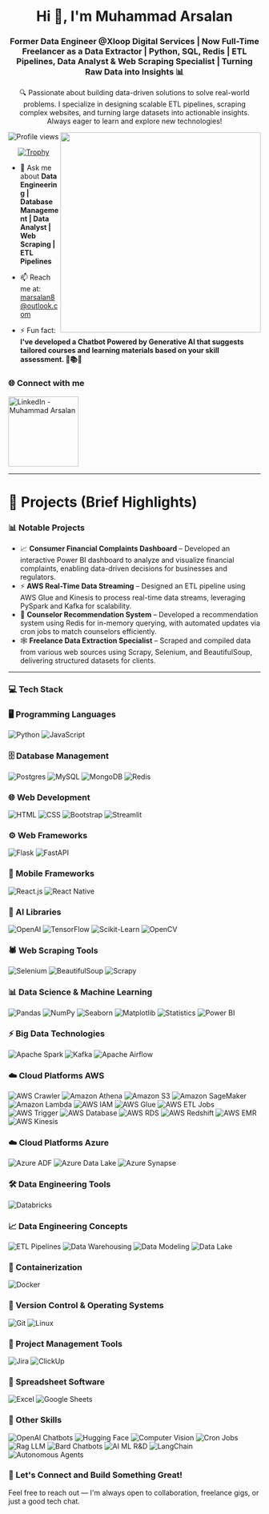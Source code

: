 <!-- Holi Dark-themed GitHub README.md -->

<h1 align="center" theme="algolia">Hi 👋, I'm Muhammad Arsalan</h1>

<h3 align="center">Former Data Engineer @Xloop Digital Services | Now Full-Time Freelancer as a Data Extractor | Python, SQL, Redis | ETL Pipelines, Data Analyst & Web Scraping Specialist | Turning Raw Data into Insights 📊</h3>

<p align="center">
🔍 Passionate about building data-driven solutions to solve real-world problems. I specialize in designing scalable ETL pipelines, scraping complex websites, and turning large datasets into actionable insights. Always eager to learn and explore new technologies!
</p>

<img src="https://github.com/Anmol-Baranwal/Cool-GIFs-For-GitHub/assets/74038190/3b4607a1-1cc6-41f1-926f-892ae880e7a5" width="400" align='right'>
<!-- <img src="https://i.pinimg.com/originals/81/17/8b/81178b47a8598f0c81c4799f2cdd4057.gif" alt="Animated GIF" width="450" align='right'> -->
<p align="left">
  <img src="https://komarev.com/ghpvc/?username=Muhammad-Arsalan-Ai&label=Profile%20views&color=0e75b6&style=flat" alt="Profile views" />
</p>

<p align="center">
  <a href="https://github.com/ryo-ma/github-profile-trophy">
    <img src="https://github-profile-trophy.vercel.app/?username=Muhammad-Arsalan-Ai&theme=algolia&row=2&column=3&margin-w=45&margin-h=25" alt="Trophy" />
  </a>
</p>

- 💬 Ask me about **Data Engineering | Database Management | Data Analyst | Web Scraping | ETL Pipelines**

- 📫 Reach me at: [marsalan8@outlook.com](mailto:marsalan8@outlook.com)

- ⚡ Fun fact: **I've developed a Chatbot Powered by Generative AI that suggests tailored courses and learning materials based on your skill assessment. 🤖📚💡**

### 🌐 Connect with me
<p align="left">
  <a href="https://linkedin.com/in/muhammad-arsalan-ai" target="blank">
    <img align="center" src="https://user-images.githubusercontent.com/74038190/235294012-0a55e343-37ad-4b0f-924f-c8431d9d2483.gif" alt="LinkedIn - Muhammad Arsalan" width="140" />
  </a>
</p>

---

# 💼 Projects (Brief Highlights)

### 📊 Notable Projects
- 📈 **Consumer Financial Complaints Dashboard** – Developed an interactive Power BI dashboard to analyze and visualize financial complaints, enabling data-driven decisions for businesses and regulators.  
- ⚡ **AWS Real-Time Data Streaming** – Designed an ETL pipeline using AWS Glue and Kinesis to process real-time data streams, leveraging PySpark and Kafka for scalability.  
- 🤝 **Counselor Recommendation System** – Developed a recommendation system using Redis for in-memory querying, with automated updates via cron jobs to match counselors efficiently.  
- 🕸️ **Freelance Data Extraction Specialist** – Scraped and compiled data from various web sources using Scrapy, Selenium, and BeautifulSoup, delivering structured datasets for clients.  

---

### 💻 Tech Stack

### 🖥️ Programming Languages
![Python](https://img.shields.io/badge/Python-3776AB?style=for-the-badge&logo=python&logoColor=FFD43B)  ![JavaScript](https://img.shields.io/badge/JavaScript-F7DF1E?style=for-the-badge&logo=javascript&logoColor=323330)  

### 🗄️ Database Management
![Postgres](https://img.shields.io/badge/Postgres-4169E1?style=for-the-badge&logo=postgresql&logoColor=white)  ![MySQL](https://img.shields.io/badge/MySQL-4479A1?style=for-the-badge&logo=mysql&logoColor=white)  ![MongoDB](https://img.shields.io/badge/MongoDB-47A248?style=for-the-badge&logo=mongodb&logoColor=white)  ![Redis](https://img.shields.io/badge/Redis-DC382D?style=for-the-badge&logo=redis&logoColor=white)  

### 🌐 Web Development
![HTML](https://img.shields.io/badge/HTML-E34F26?style=for-the-badge&logo=html5&logoColor=white)  ![CSS](https://img.shields.io/badge/CSS-1572B6?style=for-the-badge&logo=css3&logoColor=white)  ![Bootstrap](https://img.shields.io/badge/Bootstrap-7952B3?style=for-the-badge&logo=bootstrap&logoColor=white)  ![Streamlit](https://img.shields.io/badge/Streamlit-FF4B4B?style=for-the-badge&logo=streamlit&logoColor=white)  

### ⚙️ Web Frameworks
![Flask](https://img.shields.io/badge/Flask-000000?style=for-the-badge&logo=flask&logoColor=white)  ![FastAPI](https://img.shields.io/badge/FastAPI-009688?style=for-the-badge&logo=fastapi&logoColor=white)  

### 📱 Mobile Frameworks
![React.js](https://img.shields.io/badge/React-61DAFB?style=for-the-badge&logo=react&logoColor=20232A)  ![React Native](https://img.shields.io/badge/React_Native-61DAFB?style=for-the-badge&logo=react&logoColor=20232A)  

### 🤖 AI Libraries
![OpenAI](https://img.shields.io/badge/OpenAI-412991?style=for-the-badge&logo=openai&logoColor=white)  ![TensorFlow](https://img.shields.io/badge/TensorFlow-FF6F00?style=for-the-badge&logo=tensorflow&logoColor=white)  ![Scikit-Learn](https://img.shields.io/badge/Scikit--Learn-F7931E?style=for-the-badge&logo=scikit-learn&logoColor=white)  ![OpenCV](https://img.shields.io/badge/OpenCV-5C3EE8?style=for-the-badge&logo=opencv&logoColor=white)  

### 🕷️ Web Scraping Tools
![Selenium](https://img.shields.io/badge/Selenium-43B02A?style=for-the-badge&logo=selenium&logoColor=white)  ![BeautifulSoup](https://img.shields.io/badge/BeautifulSoup-1A3C34?style=for-the-badge&logo=python&logoColor=FFD43B)  ![Scrapy](https://img.shields.io/badge/Scrapy-8B00FF?style=for-the-badge&logo=scrapy&logoColor=white)  

### 📊 Data Science & Machine Learning
![Pandas](https://img.shields.io/badge/Pandas-150458?style=for-the-badge&logo=pandas&logoColor=white)  ![NumPy](https://img.shields.io/badge/NumPy-013243?style=for-the-badge&logo=numpy&logoColor=4D77CF)  ![Seaborn](https://img.shields.io/badge/Seaborn-0A6F9B?style=for-the-badge&logo=python&logoColor=FFD43B)  ![Matplotlib](https://img.shields.io/badge/Matplotlib-D291BC?style=for-the-badge&logo=python&logoColor=3F2A44)  ![Statistics](https://img.shields.io/badge/Statistics-6B7280?style=for-the-badge&logo=python&logoColor=FFD43B)  ![Power BI](https://img.shields.io/badge/Power_BI-F2C811?style=for-the-badge&logo=power-bi&logoColor=1F2526)  


### ⚡ Big Data Technologies
![Apache Spark](https://img.shields.io/badge/Apache_Spark-E25A1C?style=for-the-badge&logo=apache-spark&logoColor=white)  ![Kafka](https://img.shields.io/badge/Kafka-231F20?style=for-the-badge&logo=apache-kafka&logoColor=white)  ![Apache Airflow](https://img.shields.io/badge/Apache_Airflow-017CEE?style=for-the-badge&logo=apache-airflow&logoColor=white)  

### ☁️ Cloud Platforms AWS
![AWS Crawler](https://img.shields.io/badge/AWS_Crawler-374151?style=for-the-badge&logo=amazon-aws&logoColor=white)  ![Amazon Athena](https://img.shields.io/badge/Amazon_Athena-374151?style=for-the-badge&logo=amazon-athena&logoColor=white)  ![Amazon S3](https://img.shields.io/badge/Amazon_S3-374151?style=for-the-badge&logo=amazon-s3&logoColor=white)  ![Amazon SageMaker](https://img.shields.io/badge/Amazon_SageMaker-374151?style=for-the-badge&logo=amazon-sagemaker&logoColor=white)  ![Amazon Lambda](https://img.shields.io/badge/Amazon_Lambda-374151?style=for-the-badge&logo=aws-lambda&logoColor=white)  ![AWS IAM](https://img.shields.io/badge/AWS_IAM-374151?style=for-the-badge&logo=amazon-aws&logoColor=white)  ![AWS Glue](https://img.shields.io/badge/AWS_Glue-374151?style=for-the-badge&logo=amazon-aws&logoColor=white)  ![AWS ETL Jobs](https://img.shields.io/badge/AWS_ETL_Jobs-374151?style=for-the-badge&logo=amazon-aws&logoColor=white)  ![AWS Trigger](https://img.shields.io/badge/AWS_Trigger-374151?style=for-the-badge&logo=amazon-aws&logoColor=white)  ![AWS Database](https://img.shields.io/badge/AWS_Database-374151?style=for-the-badge&logo=amazon-aws&logoColor=white)  ![AWS RDS](https://img.shields.io/badge/AWS_RDS-374151?style=for-the-badge&logo=amazon-rds&logoColor=white)  ![AWS Redshift](https://img.shields.io/badge/AWS_Redshift-374151?style=for-the-badge&logo=amazon-redshift&logoColor=white)  ![AWS EMR](https://img.shields.io/badge/AWS_EMR-374151?style=for-the-badge&logo=amazon-emr&logoColor=white)  ![AWS Kinesis](https://img.shields.io/badge/AWS_Kinesis-374151?style=for-the-badge&logo=amazon-kinesis&logoColor=white)  

### ☁️ Cloud Platforms Azure
![Azure ADF](https://img.shields.io/badge/Azure_ADF-0078D4?style=for-the-badge&logo=microsoft-azure&logoColor=white)  ![Azure Data Lake](https://img.shields.io/badge/Azure_Data_Lake-0078D4?style=for-the-badge&logo=microsoft-azure&logoColor=white)  ![Azure Synapse](https://img.shields.io/badge/Azure_Synapse-0078D4?style=for-the-badge&logo=microsoft-azure&logoColor=white)  

### 🛠️ Data Engineering Tools
![Databricks](https://img.shields.io/badge/Databricks-FF3621?style=for-the-badge&logo=databricks&logoColor=white)  

### 📈 Data Engineering Concepts
![ETL Pipelines](https://img.shields.io/badge/ETL_Pipelines-4B5EAA?style=for-the-badge&logo=data-integration&logoColor=white)  ![Data Warehousing](https://img.shields.io/badge/Data_Warehousing-4B5EAA?style=for-the-badge&logo=data-integration&logoColor=white)  ![Data Modeling](https://img.shields.io/badge/Data_Modeling-4B5EAA?style=for-the-badge&logo=data-integration&logoColor=white)  ![Data Lake](https://img.shields.io/badge/Data_Lake-4B5EAA?style=for-the-badge&logo=data-integration&logoColor=white)  

### 🐳 Containerization
![Docker](https://img.shields.io/badge/Docker-2496ED?style=for-the-badge&logo=docker&logoColor=white)  

### 📝 Version Control & Operating Systems
![Git](https://img.shields.io/badge/Git-F05032?style=for-the-badge&logo=git&logoColor=white)  ![Linux](https://img.shields.io/badge/Linux-FCC624?style=for-the-badge&logo=linux&logoColor=071120)  

### 📅 Project Management Tools
![Jira](https://img.shields.io/badge/Jira-0052CC?style=for-the-badge&logo=jira&logoColor=white)  ![ClickUp](https://img.shields.io/badge/ClickUp-7B68EE?style=for-the-badge&logo=clickup&logoColor=white)  

### 📜 Spreadsheet Software
![Excel](https://img.shields.io/badge/Excel-217346?style=for-the-badge&logo=microsoft-excel&logoColor=white)  ![Google Sheets](https://img.shields.io/badge/Google_Sheets-34A853?style=for-the-badge&logo=google-sheets&logoColor=white)  

### 🔧 Other Skills
![OpenAI Chatbots](https://img.shields.io/badge/OpenAI_Chatbots-412991?style=for-the-badge&logo=openai&logoColor=white)  ![Hugging Face](https://img.shields.io/badge/Hugging_Face-FFD21E?style=for-the-badge&logo=huggingface&logoColor=1F2526)  ![Computer Vision](https://img.shields.io/badge/Computer_Vision-5C3EE8?style=for-the-badge&logo=opencv&logoColor=white)  ![Cron Jobs](https://img.shields.io/badge/Cron_Jobs-374151?style=for-the-badge&logo=linux&logoColor=FCC624)  ![Rag LLM](https://img.shields.io/badge/Rag_LLM-FFD21E?style=for-the-badge&logo=huggingface&logoColor=1F2526)  ![Bard Chatbots](https://img.shields.io/badge/Bard_Chatbots-4285F4?style=for-the-badge&logo=google-bard&logoColor=white)  ![AI ML R&D](https://img.shields.io/badge/AI_ML_R&D-6B7280?style=for-the-badge&logo=researchgate&logoColor=white)  ![LangChain](https://img.shields.io/badge/LangChain-1C3C3C?style=for-the-badge&logo=langchain&logoColor=white)  ![Autonomous Agents](https://img.shields.io/badge/Autonomous_Agents-6B7280?style=for-the-badge&logo=ai&logoColor=white)


### 🚀 Let's Connect and Build Something Great!
Feel free to reach out — I'm always open to collaboration, freelance gigs, or just a good tech chat.
